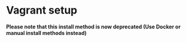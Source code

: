 # Vagrant setup

**Please note that this install method is now deprecated (Use Docker or manual install methods instead)**
